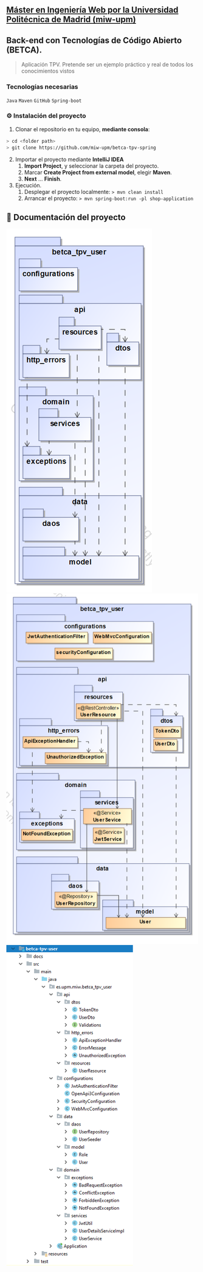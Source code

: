 ## [Máster en Ingeniería Web por la Universidad Politécnica de Madrid (miw-upm)](http://miw.etsisi.upm.es)
## Back-end con Tecnologías de Código Abierto (BETCA).
> Aplicación TPV. Pretende ser un ejemplo práctico y real de todos los conocimientos vistos

### Tecnologías necesarias
`Java` `Maven` `GitHub` `Spring-boot` 

### :gear: Instalación del proyecto
1. Clonar el repositorio en tu equipo, **mediante consola**:
```sh
> cd <folder path>
> git clone https://github.com/miw-upm/betca-tpv-spring
```
2. Importar el proyecto mediante **IntelliJ IDEA**
   1. **Import Project**, y seleccionar la carpeta del proyecto.
   1. Marcar **Create Project from external model**, elegir **Maven**.
   1. **Next** … **Finish**.   
3. Ejecución.
   1. Desplegar el proyecto localmente: `> mvn clean install`
   1. Arrancar el proyecto: `> mvn spring-boot:run -pl shop-application`

## :book: Documentación del proyecto
![](docs/betca_tpv_user_packages.png)
![](docs/betca_tpv_user_classes.png)
![](docs/betca_tpv_user_folders.png)
